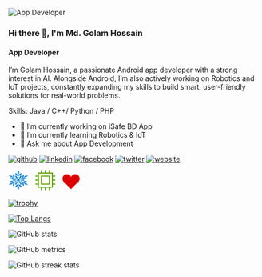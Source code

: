 ![App Developer](https://scontent.fdac99-1.fna.fbcdn.net/v/t39.30808-6/526772532_2153637678449593_2451836634462656238_n.jpg?_nc_cat=101&ccb=1-7&_nc_sid=cc71e4&_nc_eui2=AeGxDSmKa6YQVJaMT61wUnvpEh1dDHaMi6kSHV0MdoyLqSV2s2icNUC9Xq-lCFqtHEH-nZP-KWesQ66wRCFEPZw-&_nc_ohc=IIsiNcwuPvsQ7kNvwHTPOFW&_nc_oc=AdmjcvHAWBVfZWQXIwLs75alAFkqC4T9ZhRTEbslI4FyRfXr3_iFZ66cDWyDYjEfL44&_nc_zt=23&_nc_ht=scontent.fdac99-1.fna&_nc_gid=87dtb3wAwss0g-fMZTYJbA&oh=00_AfRDb9mCJ_xdcNhVCo2GshcSgL7yjiRFuOMKvUSUW5accA&oe=6893E2B3)
### Hi there 👋, I'm Md. Golam Hossain
#### App Developer


I’m Golam Hossain, a passionate Android app developer with a strong interest in AI. Alongside Android, I’m also actively working on Robotics and IoT projects, constantly expanding my skills to build smart, user-friendly solutions for real-world problems.

Skills: Java / C++/ Python / PHP

- 🔭 I’m currently working on iSafe BD App 
- 🌱 I’m currently learning Robotics & IoT 
- 💬 Ask me about App Development 


[<img src='https://cdn.jsdelivr.net/npm/simple-icons@3.0.1/icons/github.svg' alt='github' height='40'>](https://github.com/MdGolamHossain)  [<img src='https://cdn.jsdelivr.net/npm/simple-icons@3.0.1/icons/linkedin.svg' alt='linkedin' height='40'>](https://www.linkedin.com/in/golamhossain/)  [<img src='https://cdn.jsdelivr.net/npm/simple-icons@3.0.1/icons/facebook.svg' alt='facebook' height='40'>](https://www.facebook.com/golamhossain123)  [<img src='https://cdn.jsdelivr.net/npm/simple-icons@3.0.1/icons/twitter.svg' alt='twitter' height='40'>](https://twitter.com/DevGolamHossain)  [<img src='https://cdn.jsdelivr.net/npm/simple-icons@3.0.1/icons/icloud.svg' alt='website' height='40'>](https://www.techgme.com/)  

<a href='https://archiveprogram.github.com/'><img src='https://raw.githubusercontent.com/acervenky/animated-github-badges/master/assets/acbadge.gif' width='40' height='40'></a> <a href='https://docs.github.com/en/developers'><img src='https://raw.githubusercontent.com/acervenky/animated-github-badges/master/assets/devbadge.gif' width='40' height='40'></a> <a href='https://docs.github.com/en/github/supporting-the-open-source-community-with-github-sponsors'><img src='https://raw.githubusercontent.com/acervenky/animated-github-badges/master/assets/sponsorbadge.gif' width='35' height='35'></a> 

[![trophy](https://github-profile-trophy.vercel.app/?username=MdGolamHossain)](https://github.com/ryo-ma/github-profile-trophy)

[![Top Langs](https://github-readme-stats.vercel.app/api/top-langs/?username=MdGolamHossain)](https://github.com/anuraghazra/github-readme-stats)

![GitHub stats](https://github-readme-stats.vercel.app/api?username=MdGolamHossain&show_icons=true)  

![GitHub metrics](https://metrics.lecoq.io/MdGolamHossain)  

![GitHub streak stats](https://streak-stats.demolab.com/?user=MdGolamHossain)  

